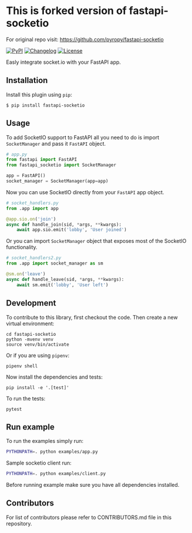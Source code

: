 # This is forked version of fastapi-socketio

For original repo visit: https://github.com/pyropy/fastapi-socketio

[![PyPI](https://img.shields.io/pypi/v/fastapi-socketio.svg)](https://pypi.org/project/fastapi-socketio/)
[![Changelog](https://img.shields.io/github/v/release/pyropy/fastapi-socketio?label=changelog)](https://github.com/pyropy/fastapi-socketio/releases)
[![License](https://img.shields.io/badge/license-Apache%202.0-blue.svg)](https://github.com/pyropy/fastapi-socketio/blob/main/LICENSE)

Easly integrate socket.io with your FastAPI app.

## Installation

Install this plugin using `pip`:

    $ pip install fastapi-socketio

## Usage

To add SocketIO support to FastAPI all you need to do is import `SocketManager` and pass it `FastAPI` object.

```python
# app.py
from fastapi import FastAPI
from fastapi_socketio import SocketManager

app = FastAPI()
socket_manager = SocketManager(app=app)
```


Now you can use SocketIO directly from your `FastAPI` app object.
```python
# socket_handlers.py
from .app import app

@app.sio.on('join')
async def handle_join(sid, *args, **kwargs):
    await app.sio.emit('lobby', 'User joined')

```

Or you can import `SocketManager` object that exposes most of the SocketIO functionality.

```python
# socket_handlers2.py
from .app import socket_manager as sm

@sm.on('leave')
async def handle_leave(sid, *args, **kwargs):
    await sm.emit('lobby', 'User left')

```

## Development

To contribute to this library, first checkout the code. Then create a new virtual environment:

    cd fastapi-socketio
    python -mvenv venv
    source venv/bin/activate

Or if you are using `pipenv`:

    pipenv shell

Now install the dependencies and tests:

    pip install -e '.[test]'

To run the tests:

    pytest


## Run example

To run the examples simply run:

```bash
PYTHONPATH=. python examples/app.py
```

Sample socketio client run:

```bash
PYTHONPATH=. python examples/client.py
```

Before running example make sure you have all dependencies installed.

## Contributors

For list of contributors please refer to CONTRIBUTORS.md file in this repository.
